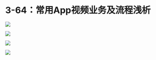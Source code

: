 # 3-64：常用App视频业务及流程浅析

![](https://gitlab.com/kiriha/my-public-pictures/-/raw/main/pictures/2024/06/22_21_41_23_202406222141142.png)

![](https://gitlab.com/kiriha/my-public-pictures/-/raw/main/pictures/2024/06/22_21_42_9_202406222142414.png)

![](https://gitlab.com/kiriha/my-public-pictures/-/raw/main/pictures/2024/06/22_21_43_3_202406222143122.png)

![](https://gitlab.com/kiriha/my-public-pictures/-/raw/main/pictures/2024/06/22_21_45_15_202406222145858.png)
